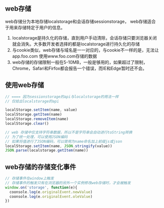 ## web存储
web存储分为本地存储localstorage和会话存储sessionstorage， web存储适合于用来存储特定于用户的信息。

1. localstorage是持久化的存储，直到用户手动清除，会话存储只要浏览器关闭就会消失。大多数开发者选择的都是localstorage进行持久化的存储
2. 与cookie类似，web存储与域名是一一对应的，与cookie不一样的是，无法让app.foo.com 使用www.foo.com存储的数据
3. web存储的存储限制一般在5-10MB，一般是够用的，如果超过了限制，Chrome，Safari和Firfox都会报告一个错误，而IE和Edge暂时还不会。

## 使用web存储
```js
// ==== 因为sessionstorage的api与localstorage的用法一样
// 仅给出localstorage的api

localStorage.setItem(name, value)
localStorage.getItem(name)
localStorage.removeItem(name)
localStorage.clear()

// web 存储中仅支持字符串数据，所以不是字符串会自动进行toString转换
// 为了统一处理，可以使用JSON编码
// 如果将值进行了JSON编码，可以使用为name命名加上前缀js或json
localStorage.setItem(name, JSON.stringify(value))
JSON.parse(localstorage.getItem(name))

```

## web存储的存储变化事件
```js
// 存储事件在window上触发
// 存储事件的触发只有在浏览器的另外一个实例修改web存储时，才会被触发
window.on('storage', function(e){
  coonsole.log(e.originalEvent.newValue)
  coonsole.log(e.originalEvent.oleValue)
})
```